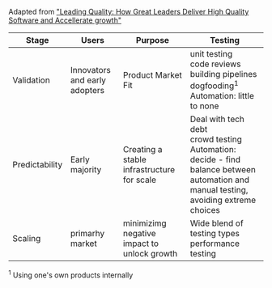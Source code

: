 Adapted from ["Leading Quality: How Great Leaders Deliver High Quality Software and Accellerate growth"](https://www.goodreads.com/book/show/47516084-leading-quality?ac=1&from_search=true&qid=IYhVqmNjBR&rank=1)

| Stage | Users | Purpose | Testing | 
| ------ | ------ | ----- | ----- |
| Validation | Innovators and early adopters | Product Market Fit |  unit testing <br> code reviews <br> building pipelines <br> dogfooding<sup>1</sup>  <br> Automation: little to none  |
| Predictability | Early majority | Creating a stable infrastructure for scale | Deal with tech debt <br> crowd testing  <br> Automation: decide - find balance between automation and manual testing, avoiding extreme choices  |
| Scaling | primarhy market | minimizimg negative impact to unlock growth | Wide blend of testing types <br> performance testing |


<sup>1</sup> Using one's own products internally
